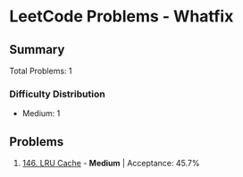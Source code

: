 # LeetCode Problems - Whatfix

## Summary
Total Problems: 1

### Difficulty Distribution

- Medium: 1

## Problems

1. [146. LRU Cache](https://leetcode.com/problems/lru-cache/) - **Medium** | Acceptance: 45.7%